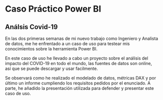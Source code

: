 # Caso Práctico Power BI
## Análsis Covid-19
En las dos primeras semanas de mi nuevo trabajo como Ingeniero y Analista de datos, me he enfrentado a un caso de uso para testear mis conocimientos sobre la herramienta Power BI. 

En este caso de uso he llevado a cabo un proyecto sobre el análisis del impacto del COVID-19 en todo el mundo, las fuentes de datos son online, así que se puede descargar y usar facilmente.

Se observará como he realizado el modelado de datos, métricas DAX y por último un informe cumpliendo los requisitos pedidos por el enunciado. A parte, he añadido la presentación utilizada para defender y presentar este caso de uso.

